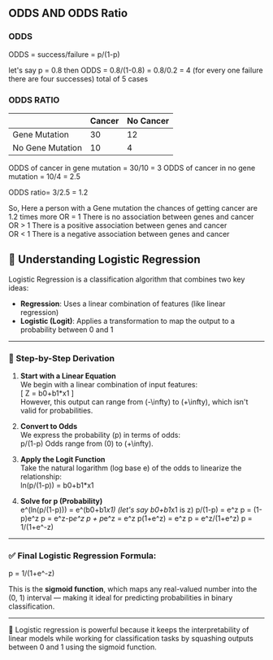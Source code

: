 ## ODDS AND ODDS Ratio

### ODDS
ODDS = success/failure
     = p/(1-p)

let's say p = 0.8
then ODDS = 0.8/(1-0.8)
          = 0.8/0.2
          = 4 (for every one failure there are four successes) total of 5 cases


### ODDS RATIO

|                   | Cancer | No Cancer |
|-------------------|--------|-----------|
| Gene Mutation     | 30     | 12        |
| No Gene Mutation  | 10     | 4         |

ODDS of cancer in gene mutation = 30/10 = 3
ODDS of cancer in no gene mutation = 10/4 = 2.5 

ODDS ratio= 3/2.5  = 1.2

So, Here a person with a Gene mutation the chances of getting cancer are 1.2 times more
OR = 1 There is no association between genes and cancer  
OR > 1 There is a positive association between genes and cancer  
OR < 1 There is a negative association between genes and cancer






## 📘 Understanding Logistic Regression

Logistic Regression is a classification algorithm that combines two key ideas:

- **Regression**: Uses a linear combination of features (like linear regression)
- **Logistic (Logit)**: Applies a transformation to map the output to a probability between 0 and 1

---

### 🔢 Step-by-Step Derivation

1. **Start with a Linear Equation**  
   We begin with a linear combination of input features:  
   \[
   Z = b0+b1*x1
   \]  
   However, this output can range from \(-\infty\) to \(+\infty\), which isn't valid for probabilities.

2. **Convert to Odds**  
   We express the probability \(p\) in terms of odds:  
   p/(1-p)
   Odds range from \(0\) to \(+\infty\).

3. **Apply the Logit Function**  
   Take the natural logarithm (log base e) of the odds to linearize the relationship:  
   ln(p/(1-p)) = b0+b1*x1

4. **Solve for p (Probability)**  
   e^(ln(p/(1-p))) = e^(b0+b1*x1) (let's say b0+b1*x1 is z)
   p/(1-p) = e^z
   p = (1-p)e^z
   p = e^z-p*e^z
   p + p*e^z = e^z
   p(1+e^z) = e^z
   p = e^z/(1+e^z)
   p = 1/(1+e^-z)

---

### ✅ Final Logistic Regression Formula:

p = 1/(1+e^-z)

This is the **sigmoid function**, which maps any real-valued number into the (0, 1) interval — making it ideal for predicting probabilities in binary classification.

---

🧠 Logistic regression is powerful because it keeps the interpretability of linear models while working for classification tasks by squashing outputs between 0 and 1 using the sigmoid function.
